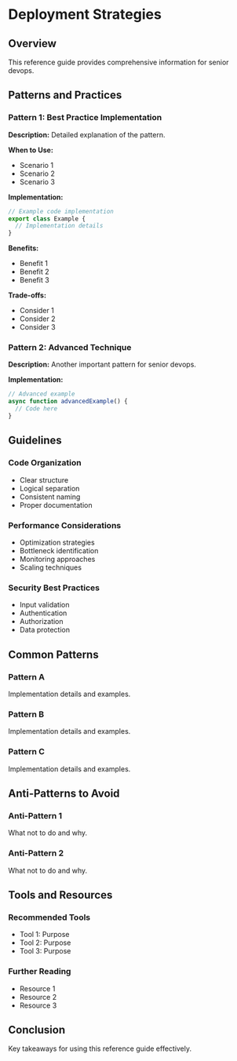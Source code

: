 # Deployment Strategies

## Overview

This reference guide provides comprehensive information for senior devops.

## Patterns and Practices

### Pattern 1: Best Practice Implementation

**Description:**
Detailed explanation of the pattern.

**When to Use:**
- Scenario 1
- Scenario 2
- Scenario 3

**Implementation:**
```typescript
// Example code implementation
export class Example {
  // Implementation details
}
```

**Benefits:**
- Benefit 1
- Benefit 2
- Benefit 3

**Trade-offs:**
- Consider 1
- Consider 2
- Consider 3

### Pattern 2: Advanced Technique

**Description:**
Another important pattern for senior devops.

**Implementation:**
```typescript
// Advanced example
async function advancedExample() {
  // Code here
}
```

## Guidelines

### Code Organization
- Clear structure
- Logical separation
- Consistent naming
- Proper documentation

### Performance Considerations
- Optimization strategies
- Bottleneck identification
- Monitoring approaches
- Scaling techniques

### Security Best Practices
- Input validation
- Authentication
- Authorization
- Data protection

## Common Patterns

### Pattern A
Implementation details and examples.

### Pattern B
Implementation details and examples.

### Pattern C
Implementation details and examples.

## Anti-Patterns to Avoid

### Anti-Pattern 1
What not to do and why.

### Anti-Pattern 2
What not to do and why.

## Tools and Resources

### Recommended Tools
- Tool 1: Purpose
- Tool 2: Purpose
- Tool 3: Purpose

### Further Reading
- Resource 1
- Resource 2
- Resource 3

## Conclusion

Key takeaways for using this reference guide effectively.

